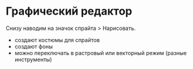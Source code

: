 # Графический редактор
Снизу наводим на значок спрайта > Нарисовать.

- создают костюмы для спрайтов
- создают фоны
- можно переключать в растровый или векторный режим (разные инструменты)
